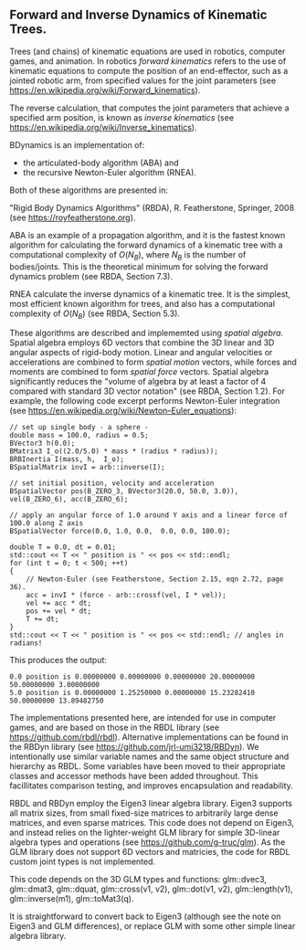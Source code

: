 
 ## Forward and Inverse Dynamics of Kinematic Trees.

 Trees (and chains) of kinematic equations are used in robotics, computer games, and animation.
 In robotics _forward kinematics_ refers to the use of kinematic equations to compute the position of 
 an end-effector, such as a jointed robotic arm, from specified values for the joint parameters
 (see  https://en.wikipedia.org/wiki/Forward_kinematics).

 The reverse calculation, that computes the joint parameters that achieve a specified arm position, 
 is known as _inverse kinematics_ (see https://en.wikipedia.org/wiki/Inverse_kinematics).

 BDynamics is an implementation of:
 - the articulated-body algorithm (ABA) and  
 - the recursive Newton-Euler algorithm (RNEA).

 Both of these algorithms are presented in:

 "Rigid Body Dynamics Algorithms" (RBDA), R. Featherstone, Springer, 2008 (see https://royfeatherstone.org). 

 ABA is an example of a propagation algorithm, and it is the fastest known algorithm
 for calculating the forward dynamics of a kinematic tree with a computational complexity of $O(N_B)$,
 where $N_B$ is the number of bodies/joints. 
 This is the theoretical minimum for solving the forward dynamics problem (see RBDA, Section 7.3). 
 
 RNEA calculate the inverse dynamics of a kinematic tree. 
 It is the simplest, most efficient known algorithm for trees, and also has a computational
 complexity of $O(N_B)$ (see RBDA, Section 5.3). 

 These algorithms are described and implememted using _spatial algebra_. 
 Spatial algebra  employs 6D vectors that combine the 3D linear and
 3D angular aspects of rigid-body motion.
 Linear and angular velocities or accelerations are
 combined to form  _spatial motion_ vectors, while forces and moments are combined
 to form  _spatial force_ vectors.
 Spatial algebra significantly reduces the
"volume of algebra by at least a factor of 4 compared with standard 3D vector notation" (see RBDA, Section 1.2). 
 For example, the following code excerpt performs Newton-Euler integration (see https://en.wikipedia.org/wiki/Newton–Euler_equations):

    // set up single body - a sphere -  
    double mass = 100.0, radius = 0.5; 
    BVector3 h(0.0);
    BMatrix3 I_o((2.0/5.0) * mass * (radius * radius)); 
    BRBInertia I(mass, h,  I_o);
    BSpatialMatrix invI = arb::inverse(I);

    // set initial position, velocity and acceleration
    BSpatialVector pos(B_ZERO_3, BVector3(20.0, 50.0, 3.0)), vel(B_ZERO_6), acc(B_ZERO_6);
    
    // apply an angular force of 1.0 around Y axis and a linear force of 100.0 along Z axis
    BSpatialVector force(0.0, 1.0, 0.0,  0.0, 0.0, 100.0);

    double T = 0.0, dt = 0.01;
    std::cout << T << " position is " << pos << std::endl;
    for (int t = 0; t < 500; ++t)
    {
        // Newton-Euler (see Featherstone, Section 2.15, eqn 2.72, page 36).
        acc = invI * (force - arb::crossf(vel, I * vel)); 
        vel += acc * dt;
        pos += vel * dt;
        T += dt;
    }
    std::cout << T << " position is " << pos << std::endl; // angles in radians!

 This produces the output:

    0.0 position is 0.00000000 0.00000000 0.00000000 20.00000000 50.00000000 3.00000000 
    5.0 position is 0.00000000 1.25250000 0.00000000 15.23282410 50.00000000 13.89482750 
    
 The implementations presented here, are intended for use in computer games, and are 
 based on those in the RBDL library (see https://github.com/rbdl/rbdl).
 Alternative implementations can be found in the RBDyn library (see https://github.com/jrl-umi3218/RBDyn).
 We intentionally use similar variable names and the same object structure and hierarchy as RBDL. 
 Some variables have been moved to their appropriate classes and accessor methods 
 have been added throughout. This facillitates comparison testing, and improves encapsulation and readability.
 

 RBDL and RBDyn employ the Eigen3 linear algebra library. Eigen3 supports all matrix sizes, from small 
 fixed-size matrices to arbitrarily large dense matrices, and even sparse matrices.
 This code does not depend on Eigen3, and instead relies on the lighter-weight GLM library 
 for simple 3D-linear algebra types and operations (see https://github.com/g-truc/glm). 
 As the GLM library does not support 6D vectors and matricies, the code for RBDL custom
 joint types is not implemented.

 This code depends on the 3D GLM types and functions: glm::dvec3, glm::dmat3, glm::dquat,
 glm::cross(v1, v2), glm::dot(v1, v2), glm::length(v1), glm::inverse(m1), glm::toMat3(q).
 
 It is straightforward to convert back to Eigen3 (although see 
 the note on Eigen3 and GLM differences), or  replace GLM with some other simple
 linear algebra library.

 
